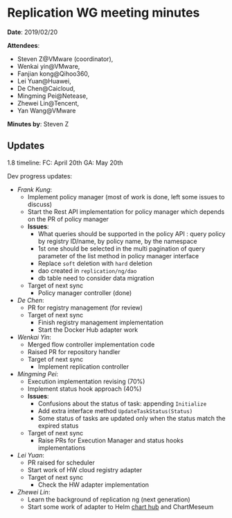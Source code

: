 # Replication WG meeting minutes

**Date**: 2019/02/20

**Attendees**:

* Steven Z@VMware (coordinator),
* Wenkai yin@VMware,
* Fanjian kong@Qihoo360,
* Lei Yuan@Huawei,
* De Chen@Caicloud,
* Mingming Pei@Netease,
* Zhewei Lin@Tencent,
* Yan Wang@VMware

**Minutes by**: Steven Z

## Updates

1.8 timeline:
  FC: April 20th
  GA: May 20th

Dev progress updates:

* _Frank Kung_:
  * Implement policy manager (most of work is done, left some issues to discuss)
  * Start the Rest API implementation for policy manager which depends on the PR of policy manager
  * **Issues**:
    * What queries should be supported in the policy API : query policy by registry ID/name, by policy name, by the namespace
    * 1st one should be selected in the multi pagination of query parameter of the list method in policy manager interface
    * Replace `soft` deletion with `hard` deletion
    * dao created in `replication/ng/dao`
    * db table need to consider data migration
  * Target of next sync
    * Policy manager controller (done)
* _De Chen_:
  * PR for registry management (for review)
  * Target of next sync
    * Finish registry management implementation
    * Start the Docker Hub adapter work
* _Wenkai Yin_:
  * Merged flow controller implementation code
  * Raised PR for repository handler
  * Target of next sync
    * Implement replication controller
* _Mingming Pei_:
  * Execution implementation revising (70%)
  * Implement status hook approach (40%)
  * **Issues**:
    * Confusions about the status of task: appending `Initialize`
    * Add extra interface method `UpdateTaskStatus(Status)`
    * Some status of tasks are updated only when the status match the expired status
  * Target of next sync
    * Raise PRs for Execution Manager and status hooks implementations
* _Lei Yuan_:
  * PR raised for scheduler
  * Start work of HW cloud registry adapter
  * Target of next sync
    * Check the HW adapter implementation
* _Zhewei Lin_:
  * Learn the background of replication ng (next generation)
  * Start some work of adapter to Helm [chart hub](hub.helm.sh) and ChartMeseum